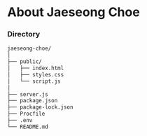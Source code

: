 # About Jaeseong Choe

### Directory

```zsh
jaeseong-choe/
│
├── public/
│   ├── index.html
│   ├── styles.css
│   └── script.js
│
├── server.js
├── package.json
├── package-lock.json
├── Procfile
├── .env
└── README.md
```